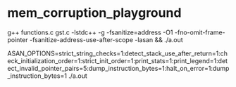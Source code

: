 # mem_corruption_playground

g++ functions.c gst.c -lstdc++ -g -fsanitize=address -O1 -fno-omit-frame-pointer -fsanitize-address-use-after-scope -lasan && ./a.out

ASAN_OPTIONS=strict_string_checks=1:detect_stack_use_after_return=1:check_initialization_order=1:strict_init_order=1:print_stats=1:print_legend=1:detect_invalid_pointer_pairs=5:dump_instruction_bytes=1:halt_on_error=1:dump_instruction_bytes=1 ./a.out
